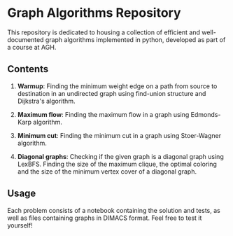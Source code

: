 # Graph Algorithms Repository

This repository is dedicated to housing a collection of efficient and well-documented graph algorithms implemented in python, developed as part of a course at AGH.

## Contents

1. **Warmup**: Finding the minimum weight edge on a path from source to destination in an undirected graph using find-union structure and Dijkstra's algorithm.

2. **Maximum flow**: Finding the maximum flow in a graph using Edmonds-Karp algorithm.
3. **Minimum cut**: Finding the minimum cut in a graph using Stoer-Wagner algorithm.
4. **Diagonal graphs**: Checking if the given graph is a diagonal graph using LexBFS. Finding the size of the maximum clique, the optimal coloring and the size of the minimum vertex cover of a diagonal graph.

## Usage

Each problem consists of a notebook containing the solution and tests, as well as files containing graphs in DIMACS format. Feel free to test it yourself!
